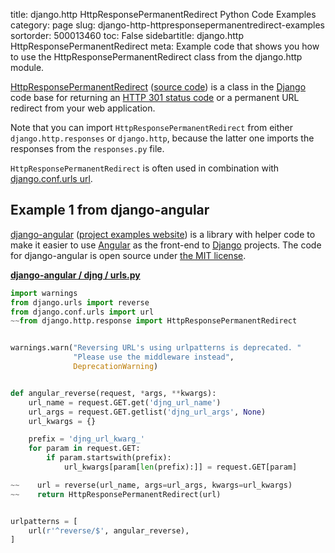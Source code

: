 title: django.http HttpResponsePermanentRedirect Python Code Examples
category: page
slug: django-http-httpresponsepermanentredirect-examples
sortorder: 500013460
toc: False
sidebartitle: django.http HttpResponsePermanentRedirect
meta: Example code that shows you how to use the HttpResponsePermanentRedirect class from the django.http module.


[HttpResponsePermanentRedirect](https://docs.djangoproject.com/en/dev/ref/request-response/#django.http.HttpResponsePermanentRedirect)
([source code](https://github.com/django/django/blob/master/django/http/response.py))
is a class in the [Django](/django.html) code base for returning an
[HTTP 301 status code](https://blog.hubspot.com/blog/tabid/6307/bid/7430/what-is-a-301-redirect-and-why-should-you-care.aspx)
or a permanent URL redirect from your web application.

Note that you can import `HttpResponsePermanentRedirect` from either
`django.http.responses` or `django.http`, because the latter one 
imports the responses from the `responses.py` file.

`HttpResponsePermanentRedirect` is often used in combination with
[django.conf.urls url](/django-conf-urls-url-examples.html).


## Example 1 from django-angular
[django-angular](https://github.com/jrief/django-angular) 
([project examples website](https://django-angular.awesto.com/classic_form/))
is a library with helper code to make it easier to use 
[Angular](/angular.html) as the front-end to [Django](/django.html) projects.
The code for django-angular is open source under
[the MIT license](https://github.com/jrief/django-angular/blob/master/LICENSE.txt).

[**django-angular / djng / urls.py**](https://github.com/jrief/django-angular/blob/master/djng/urls.py)

```python
import warnings
from django.urls import reverse
from django.conf.urls import url
~~from django.http.response import HttpResponsePermanentRedirect


warnings.warn("Reversing URL's using urlpatterns is deprecated. "
              "Please use the middleware instead",
              DeprecationWarning)


def angular_reverse(request, *args, **kwargs):
    url_name = request.GET.get('djng_url_name')
    url_args = request.GET.getlist('djng_url_args', None)
    url_kwargs = {}

    prefix = 'djng_url_kwarg_'
    for param in request.GET:
        if param.startswith(prefix):
            url_kwargs[param[len(prefix):]] = request.GET[param]

~~    url = reverse(url_name, args=url_args, kwargs=url_kwargs)
~~    return HttpResponsePermanentRedirect(url)


urlpatterns = [
    url(r'^reverse/$', angular_reverse),
]
```
